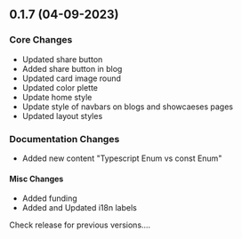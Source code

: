 ## 0.1.7 (04-09-2023)
### Core Changes
- Updated share button
- Added share button in blog
- Updated card image round
- Updated color plette
- Update home style
- Update style of navbars on blogs and showcaeses pages
- Updated layout styles
### Documentation Changes
- Added new content "Typescript Enum vs const Enum"
#### Misc Changes
- Added funding
- Added and Updated i18n labels

Check release for previous versions....
